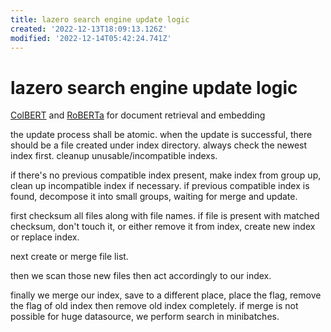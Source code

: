 ```yaml
---
title: lazero search engine update logic
created: '2022-12-13T18:09:13.126Z'
modified: '2022-12-14T05:42:24.741Z'
---
```


# lazero search engine update logic

[ColBERT](https://medium.com/@varun030403/colbert-a-complete-guide-1552468335ae) and [RoBERTa](https://medium.com/dataseries/roberta-robustly-optimized-bert-pretraining-approach-d033464bd946) for document retrieval and embedding

the update process shall be atomic. when the update is successful, there should be a file created under index directory. always check the newest index first. cleanup unusable/incompatible indexs.

if there's no previous compatible index present, make index from group up, clean up incompatible index if necessary. if previous compatible index is found, decompose it into small groups, waiting for merge and update.

first checksum all files along with file names. if file is present with matched checksum, don't touch it, or either remove it from index, create new index or replace index.

next create or merge file list.

then we scan those new files then act accordingly to our index.

finally we merge our index, save to a different place, place the flag, remove the flag of old index then remove old index completely. if merge is not possible for huge datasource, we perform search in minibatches.

